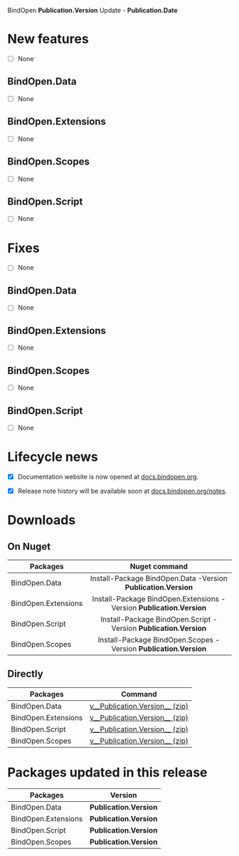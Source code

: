 BindOpen __Publication.Version__ Update - __Publication.Date__


# New features

- [ ] None

## BindOpen.Data

- [ ] None

## BindOpen.Extensions

- [ ] None

## BindOpen.Scopes

- [ ] None

## BindOpen.Script

- [ ] None


# Fixes

- [ ] None

## BindOpen.Data

- [ ] None

## BindOpen.Extensions

- [ ] None

## BindOpen.Scopes

- [ ] None

## BindOpen.Script

- [ ] None


# Lifecycle news

- [x] Documentation website is now opened at [docs.bindopen.org](https://docs.bindopen.org).
- [x] Release note history will be available soon at [docs.bindopen.org/notes](https://docs.bindopen.org/notes).


# Downloads

## On Nuget

| Packages                 |                                Nuget command                            |
|--------------------------|:-----------------------------------------------------------------------:|
| BindOpen.Data            | Install-Package BindOpen.Data -Version __Publication.Version__              |
| BindOpen.Extensions         | Install-Package BindOpen.Extensions -Version __Publication.Version__           |
| BindOpen.Script | Install-Package BindOpen.Script -Version __Publication.Version__   |
| BindOpen.Scopes | Install-Package BindOpen.Scopes -Version __Publication.Version__   |

## Directly

| Packages                 |                                      Command                            |
|--------------------------|:-----------------------------------------------------------------------:|
| BindOpen.Data            | [v__Publication.Version__ (zip)](https://storage.bindopen.org/releases/packages/bindopen.data/BindOpen.Data-__Publication.Version__.zip) |
| BindOpen.Extensions         | [v__Publication.Version__ (zip)](https://storage.bindopen.org/releases/packages/bindopen.extensions/BindOpen.Extensions-__Publication.Version__.zip) |
| BindOpen.Script | [v__Publication.Version__ (zip)](https://storage.bindopen.org/releases/packages/bindopen.script/BindOpen.Script-__Publication.Version__.zip) |
| BindOpen.Scopes | [v__Publication.Version__ (zip)](https://storage.bindopen.org/releases/packages/bindopen.scopes/BindOpen.Scopes-__Publication.Version__.zip) |


# Packages updated in this release

| Packages                 |         Version       |
|--------------------------|:---------------------:|
| BindOpen.Data            | __Publication.Version__   |
| BindOpen.Extensions         | __Publication.Version__   |
| BindOpen.Script | __Publication.Version__   |
| BindOpen.Scopes | __Publication.Version__   |
